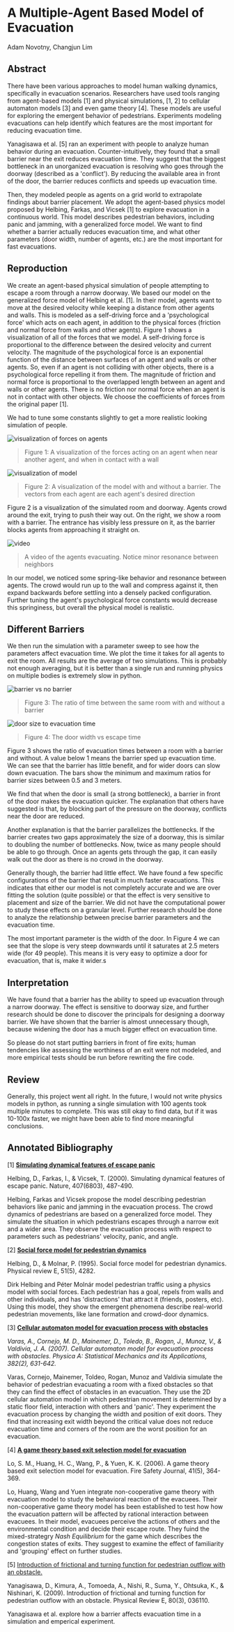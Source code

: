 # A Multiple-Agent Based Model of Evacuation

Adam Novotny, Changjun Lim

## Abstract

There have been various approaches to model human walking dynamics, specifically in evacuation scenarios. Researchers have used tools ranging from agent-based models [1] and physical simulations, [1, 2] to cellular automaton models [3] and even game theory [4]. These models are useful for exploring the emergent behavior of pedestrians. Experiments modeling evacuations can help identify which features are the most important for reducing evacuation time.

Yanagisawa et al. [5] ran an experiment with people to analyze human behavior during an evacuation. Counter-intuitively, they found that a small barrier near the exit reduces evacuation time. They suggest that the biggest bottleneck in an unorganized evacuation is resolving who goes through the doorway (described as a 'conflict'). By reducing the available area in front of the door, the barrier reduces conflicts and speeds up evacuation time.

Then, they modeled people as agents on a grid world to extrapolate findings about barrier placement. We adopt the agent-based physics model proposed by Helbing, Farkas, and Vicsek [1] to explore evacuation in a continuous world. This model describes pedestrian behaviors, including panic and jamming, with a generalized force model. We want to find whether a barrier actually reduces evacuation time, and what other parameters (door width, number of agents, etc.) are the most important for fast evacuations.

## Reproduction

We create an agent-based physical simulation of people attempting to escape a room through a narrow doorway. We based our model on the generalized force model of Helbing et al. [1]. In their model, agents want to move at the desired velocity while keeping a distance from other agents and walls. This is modeled as a self-driving force and a 'psychological force' which acts on each agent, in addition to the physical forces (friction and normal force from walls and other agents). Figure 1 shows a visualization of all of the forces that we model.
A self-driving force is proportional to the difference between the desired velocity and current velocity. The magnitude of the psychological force is an exponential function of the distance between surfaces of an agent and walls or other agents. So, even if an agent is not colliding with other objects, there is a psychological force repelling it from them. The magnitude of friction and normal force is proportional to the overlapped length between an agent and walls or other agents. There is no friction nor normal force when an agent is not in contact with other objects. We choose the coefficients of forces from the original paper [1].

We had to tune some constants slightly to get a more realistic looking simulation of people.


![visualization of forces on agents](media/agent_forces.png)
> Figure 1: A visualization of the forces acting on an agent when near another agent, and when in contact with a wall

![visualization of model](media/rooms_side_by_side.png)
> Figure 2: A visualization of the model with and without a barrier. The vectors from each agent are each agent's desired direction

Figure 2 is a visualization of the simulated room and doorway. Agents crowd around the exit, trying to push their way out. On the right, we show a room with a barrier. The entrance has visibly less pressure on it, as the barrier blocks agents from approaching it straight on.


![video](https://i.imgur.com/3LthHPN.gif)
> A video of the agents evacuating. Notice minor resonance between neighbors

In our model, we noticed some spring-like behavior and resonance between agents. The crowd would run up to the wall and compress against it, then expand backwards before settling into a densely packed configuration. Further tuning the agent's psychological force constants would decrease this springiness, but overall the physical model is realistic.


## Different Barriers

We then run the simulation with a parameter sweep to see how the parameters affect evacuation time. We plot the time it takes for all agents to exit the room. All results are the average of two simulations. This is probably not enough averaging, but it is better than a single run and running physics on multiple bodies is extremely slow in python.

![barrier vs no barrier](media/Graph2_doorwidth_ratio.png)
> Figure 3: The ratio of time between the same room with and without a barrier

![door size to evacuation time](media/Graph1_doorwidth_time.png)
> Figure 4: The door width vs escape time


Figure 3 shows the ratio of evacuation times between a room with a barrier and without. A value below 1 means the barrier sped up evacuation time. We can see that the barrier has little benefit, and for wider doors can slow down evacuation. The bars show the minimum and maximum ratios for barrier sizes between 0.5 and 3 meters.

We find that when the door is small (a strong bottleneck), a barrier in front of the door makes the evacuation quicker. The explanation that others have suggested is that, by blocking part of the pressure on the doorway, conflicts near the door are reduced.

Another explanation is that the barrier parallelizes the bottlenecks. If the barrier creates two gaps approximately the size of a doorway, this is similar to doubling the number of bottlenecks. Now, twice as many people should be able to go through. Once an agents gets through the gap, it can easily walk out the door as there is no crowd in the doorway.

Generally though, the barrier had little effect. We have found a few specific configurations of the barrier that result in much faster evacuations. This indicates that either our model is not completely accurate and we are over fitting the solution (quite possible) or that the effect is very sensitive to placement and size of the barrier. We did not have the computational power to study these effects on a granular level. Further research should be done to analyze the relationship between precise barrier parameters and the evacuation time.


The most important parameter is the width of the door. In Figure 4 we can see that the slope is very steep downwards until it saturates at 2.5 meters wide (for 49 people). This means it is very easy to optimize a door for evacuation, that is, make it wider.s


## Interpretation
We have found that a barrier has the ability to speed up evacuation through a narrow doorway. The effect is sensitive to doorway size, and further research should be done to discover the principals for designing a doorway barrier. We have shown that the barrier is almost unnecessary though, because widening the door has a much bigger effect on evacuation time.

So please do not start putting barriers in front of fire exits; human tendencies like assessing the worthiness of an exit were not modeled, and more empirical tests should be run before rewriting the fire code.


## Review

Generally, this project went all right. In the future, I would not write physics models in python, as running a single simulation with 100 agents took multiple minutes to complete. This was still okay to find data, but if it was 10-100x faster, we might have been able to find more meaningful conclusions.

## Annotated Bibliography

[1] [**Simulating dynamical features of escape panic**](https://www.nature.com/nature/journal/v407/n6803/abs/407487a0.html)

Helbing, D., Farkas, I., & Vicsek, T. (2000). Simulating dynamical features of escape panic. Nature, 407(6803), 487-490.

Helbing, Farkas and Vicsek propose the model describing pedestrian behaviors like panic and jamming in the evacuation process. The crowd dynamics of pedestrians are based on a generalized force model. They simulate the situation in which pedestrians escapes through a narrow exit and a wider area. They observe the evacuation process with respect to parameters such as pedestrians' velocity, panic, and angle.

[2] [**Social force model for pedestrian dynamics**](https://arxiv.org/pdf/cond-mat/9805244)

Helbing, D., & Molnar, P. (1995). Social force model for pedestrian dynamics. Physical review E, 51(5), 4282.

Dirk Helbing and Péter Molnár model pedestrian traffic using a physics model with social forces. Each pedestrian has a goal, repels from walls and other individuals, and has 'distractions' that attract it (friends, posters, etc). Using this model, they show the emergent phenomena describe real-world pedestrian movements, like lane formation and crowd-door dynamics.

[3] [**Cellular automaton model for evacuation process with obstacles**](http://www.sciencedirect.com/science/article/pii/S0378437107003676)

_Varas, A., Cornejo, M. D., Mainemer, D., Toledo, B., Rogan, J., Munoz, V., & Valdivia, J. A. (2007). Cellular automaton model for evacuation process with obstacles. Physica A: Statistical Mechanics and its Applications, 382(2), 631-642._

Varas, Cornejo, Mainemer, Toldeo, Rogan, Munoz and Valdivia simulate the behavior of pedestrian evacuating a room with a fixed obstacles so that they can find the effect of obstacles in an evacuation. They use the 2D cellular automation model in which pedestrian movement is determined by a static floor field, interaction with others and 'panic'. They experiment the evacuation process by changing the width and position of exit doors. They find that increasing exit width beyond the critical value does not reduce evacuation time and corners of the room are the worst position for an evacuation.

[4] [**A game theory based exit selection model for evacuation**](http://www.sciencedirect.com/science/article/pii/S037971120600021X)

Lo, S. M., Huang, H. C., Wang, P., & Yuen, K. K. (2006). A game theory based exit selection model for evacuation. Fire Safety Journal, 41(5), 364-369.

Lo, Huang, Wang and Yuen integrate non-cooperative game theory with evacuation model to study the behavioral reaction of the evacuees. Their non-cooperative game theory model has been established to test how how the evacuation pattern will be affected by rational interaction between evacuees. In their model, evacuees perceive the actions of others and the environmental condition and decide their escape route. They fuind the mixed-strategry _Nash Equilibrium_ for the game which describes the congestion states of exits. They suggest to examine the effect of familiarity and 'grouping' effect on further studies.

[5] [Introduction of frictional and turning function for pedestrian outflow with an obstacle.](https://arxiv.org/pdf/0906.0224)

Yanagisawa, D., Kimura, A., Tomoeda, A., Nishi, R., Suma, Y., Ohtsuka, K., & Nishinari, K. (2009). Introduction of frictional and turning function for pedestrian outflow with an obstacle. Physical Review E, 80(3), 036110.

Yanagisawa et al. explore how a barrier affects evacuation time in a simulation and emperical experiment.
